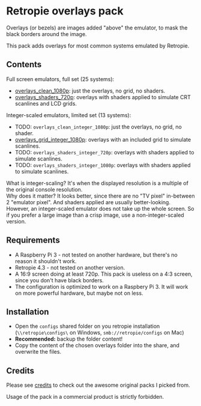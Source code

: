 # Retropie overlays pack

Overlays (or bezels) are images added "above" the emulator, to mask the black borders around the image.

This pack adds overlays for most common systems emulated by Retropie.

## Contents

Full screen emulators, full set (25 systems):

- [overlays_clean_1080p](overlays_clean_1080p): just the overlays, no grid, no shaders.
- [overlays_shaders_720p](overlays_shaders_720p): overlays with shaders applied to simulate CRT scanlines and LCD grids.

Integer-scaled emulators, limited set (13 systems):

- TODO: `overlays_clean_integer_1080p`: just the overlays, no grid, no shader.
- [overlays_grid_integer_1080p](overlays_grid_integer_1080p): overlays with an included grid to simulate scanlines.
- TODO: `overlays_shaders_integer_720p`: overlays with shaders applied to simulate scanlines.
- TODO: `overlays_shaders_integer_1080p`: overlays with shaders applied to simulate scanlines.

What is integer-scaling? It's when the displayed resolution is a multiple of the original console resolution.  
Why does it matter? It looks better, since there are no "TV pixel" in-between 2 "emulator pixel". And shaders applied are usually better-looking.  
However, an integer-scaled emulator does not take up the whole screen. So if you prefer a large image than a crisp image, use a non-integer-scaled version.

## Requirements

- A Raspberry Pi 3 - not tested on another hardware, but there's no reason it shouldn't work.
- Retropie 4.3 - not tested on another version.
- A 16:9 screen doing at least 720p. This pack is useless on a 4:3 screen, since you don't have black borders.
- The configuration is optimized to work on a Raspbery Pi 3. It will work on more powerful hardware, but maybe not on less.

## Installation

- Open the `configs` shared folder on you retropie installation (`\\retropie\configs\` on Windows, `smb://retropie/configs` on Mac)
- **Recommended:** backup the folder content!
- Copy the content of the chosen overlays folder into the share, and overwrite the files.

## Credits

Please see [credits](CREDITS.md) to check out the awesome original packs I picked from.

Usage of the pack in a commercial product is strictly forbidden.
